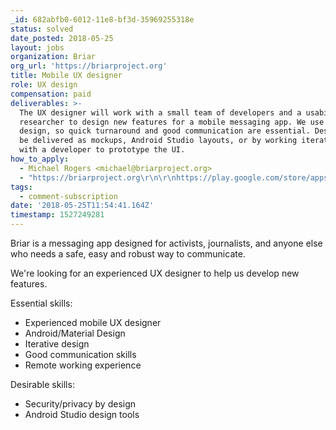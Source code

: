 ```yaml
---
_id: 682abfb0-6012-11e8-bf3d-35969255318e
status: solved
date_posted: 2018-05-25
layout: jobs
organization: Briar
org_url: 'https://briarproject.org'
title: Mobile UX designer
role: UX design
compensation: paid
deliverables: >-
  The UX designer will work with a small team of developers and a usability
  researcher to design new features for a mobile messaging app. We use iterative
  design, so quick turnaround and good communication are essential. Designs can
  be delivered as mockups, Android Studio layouts, or by working iteratively
  with a developer to prototype the UI.
how_to_apply:
  - Michael Rogers <michael@briarproject.org>
  - "https://briarproject.org\r\n\r\nhttps://play.google.com/store/apps/details?id=org.briarproject.briar.android\r\n\r\nhttps://code.briarproject.org/akwizgran/briar/issues"
tags:
  - comment-subscription
date: '2018-05-25T11:54:41.164Z'
timestamp: 1527249281
---
```

Briar is a messaging app designed for activists, journalists, and anyone else who needs a safe, easy and robust way to communicate.

We're looking for an experienced UX designer to help us develop new features.

Essential skills:

* Experienced mobile UX designer
* Android/Material Design
* Iterative design
* Good communication skills
* Remote working experience

Desirable skills:

* Security/privacy by design
* Android Studio design tools
